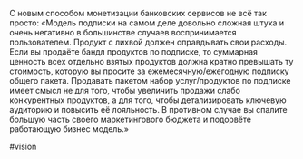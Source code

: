 
С новым способом монетизации банковских сервисов не всё так просто:
«Модель подписки на самом деле довольно сложная штука и очень негативно в большинстве случаев воспринимается пользователем. Продукт с лихвой должен оправдывать свои расходы. Если вы продаёте бандл продуктов по подписке, то суммарная ценность всех отдельно взятых продуктов должна кратно превышать ту стоимость, которую вы просите за ежемесячную/ежегодную подписку общего пакета. Продавать пакетом набор услуг/продуктов по подписке имеет смысл не для того, чтобы увеличить продажи слабо конкурентных продуктов, а для того, чтобы детализировать ключевую аудиторию и повысить её лояльность. В противном случае вы спалите большую часть своего маркетингового бюджета и подорвёте работающую бизнес модель.»

#vision 